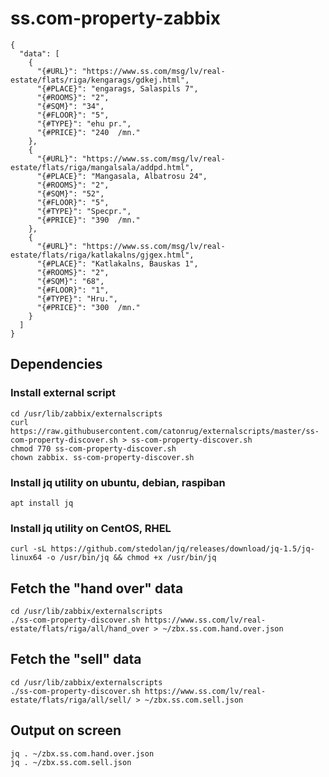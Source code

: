 # ss.com-property-zabbix

```
{
  "data": [
    {
      "{#URL}": "https://www.ss.com/msg/lv/real-estate/flats/riga/kengarags/gdkej.html",
      "{#PLACE}": "engarags, Salaspils 7",
      "{#ROOMS}": "2",
      "{#SQM}": "34",
      "{#FLOOR}": "5",
      "{#TYPE}": "ehu pr.",
      "{#PRICE}": "240  /mn."
    },
    {
      "{#URL}": "https://www.ss.com/msg/lv/real-estate/flats/riga/mangalsala/addpd.html",
      "{#PLACE}": "Mangasala, Albatrosu 24",
      "{#ROOMS}": "2",
      "{#SQM}": "52",
      "{#FLOOR}": "5",
      "{#TYPE}": "Specpr.",
      "{#PRICE}": "390  /mn."
    },
    {
      "{#URL}": "https://www.ss.com/msg/lv/real-estate/flats/riga/katlakalns/gjgex.html",
      "{#PLACE}": "Katlakalns, Bauskas 1",
      "{#ROOMS}": "2",
      "{#SQM}": "68",
      "{#FLOOR}": "1",
      "{#TYPE}": "Hru.",
      "{#PRICE}": "300  /mn."
    }
  ]
}
```

## Dependencies

### Install external script
```
cd /usr/lib/zabbix/externalscripts
curl https://raw.githubusercontent.com/catonrug/externalscripts/master/ss-com-property-discover.sh > ss-com-property-discover.sh
chmod 770 ss-com-property-discover.sh
chown zabbix. ss-com-property-discover.sh
```

### Install jq utility on ubuntu, debian, raspiban
```
apt install jq
```
### Install jq utility on CentOS, RHEL
```
curl -sL https://github.com/stedolan/jq/releases/download/jq-1.5/jq-linux64 -o /usr/bin/jq && chmod +x /usr/bin/jq
```

## Fetch the "hand over" data 
```
cd /usr/lib/zabbix/externalscripts
./ss-com-property-discover.sh https://www.ss.com/lv/real-estate/flats/riga/all/hand_over > ~/zbx.ss.com.hand.over.json
```

## Fetch the "sell" data
```
cd /usr/lib/zabbix/externalscripts
./ss-com-property-discover.sh https://www.ss.com/lv/real-estate/flats/riga/all/sell/ > ~/zbx.ss.com.sell.json
```

## Output on screen
```
jq . ~/zbx.ss.com.hand.over.json
jq . ~/zbx.ss.com.sell.json
```